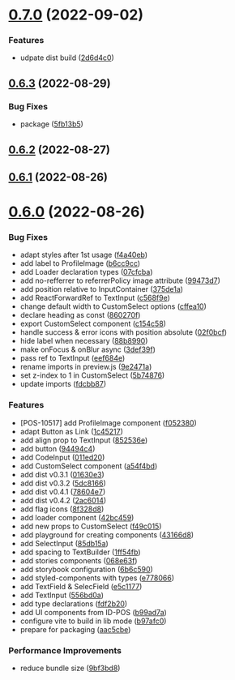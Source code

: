 # [0.7.0](https://github.com/idbi/components/compare/v0.6.3...v0.7.0) (2022-09-02)


### Features

* udpate dist build ([2d6d4c0](https://github.com/idbi/components/commit/2d6d4c06f93691d606ee22984d3e265b6a8481ec))



## [0.6.3](https://github.com/idbi/components/compare/v0.6.2...v0.6.3) (2022-08-29)


### Bug Fixes

* package ([5fb13b5](https://github.com/idbi/components/commit/5fb13b561e5b538e2c1a453d0b69833ecea8374b))



## [0.6.2](https://github.com/idbi/components/compare/v0.6.1...v0.6.2) (2022-08-27)



## [0.6.1](https://github.com/idbi/components/compare/v0.6.0...v0.6.1) (2022-08-26)



# [0.6.0](https://github.com/idbi/components/compare/e7780669cdb3530fad34d820d41fa64ad26b1463...v0.6.0) (2022-08-26)


### Bug Fixes

* adapt styles after 1st usage ([f4a40eb](https://github.com/idbi/components/commit/f4a40ebe06da5afee4b3e638f9dff90f0b13cfd9))
* add label to ProfileImage ([b6cc9cc](https://github.com/idbi/components/commit/b6cc9ccbbae45780c5c401b3701fb6053b3233da))
* add Loader declaration types ([07cfcba](https://github.com/idbi/components/commit/07cfcba7c564bde51abfb5f9facffc9b0345492e))
* add no-refferrer to referrerPolicy image attribute ([99473d7](https://github.com/idbi/components/commit/99473d7ac69cc9473876b482267b1935635b4d95))
* add position relative to InputContainer ([375de1a](https://github.com/idbi/components/commit/375de1a607750d1aa36b63f980832f2d320449cb))
* add ReactForwardRef to TextInput ([c568f9e](https://github.com/idbi/components/commit/c568f9ef73c65229c67885f5fb28ef7d5a1a42f2))
* change default width to CustomSelect options ([cffea10](https://github.com/idbi/components/commit/cffea10ee98e106d5cf2c2cf9ed6be428c3ccabf))
* declare heading as const ([860270f](https://github.com/idbi/components/commit/860270fff644d4f0b6030e9d91314ab91d2317e4))
* export CustomSelect component ([c154c58](https://github.com/idbi/components/commit/c154c581eacb6e307536aedf38b385fcf21f8090))
* handle success & error icons with position absolute ([02f0bcf](https://github.com/idbi/components/commit/02f0bcfd5ed0edf5f3b35382a05b7e2d1ca007e5))
* hide label when necessary ([88b8990](https://github.com/idbi/components/commit/88b8990edca5b029a127194f238814385e034cb5))
* make onFocus & onBlur async ([3def39f](https://github.com/idbi/components/commit/3def39fd8d41194684295c6a63ab656d9fb60aaf))
* pass ref to TextInput ([eef684e](https://github.com/idbi/components/commit/eef684e9c081426e18012893052b92f3033ebb3b))
* rename imports in preview.js ([9e2471a](https://github.com/idbi/components/commit/9e2471ac299ddd4c68c761f34e48e51e89d6ba76))
* set z-index to 1 in CustomSelect ([5b74876](https://github.com/idbi/components/commit/5b74876a85fc8cd7e55c338cdce58ab3ebd5fa58))
* update imports ([fdcbb87](https://github.com/idbi/components/commit/fdcbb87965141fdb30b78314382fd6dd1110afb9))


### Features

* [POS-10517] add ProfileImage component ([f052380](https://github.com/idbi/components/commit/f0523802022f5443c99be320d3c339a765ddb60c))
* adapt Button as Link ([1c45217](https://github.com/idbi/components/commit/1c45217ae5ede6db48a9389545b549d1040f9061))
* add align prop to TextInput ([852536e](https://github.com/idbi/components/commit/852536e4d246c1e468e9fdddbcb441091b3af1b8))
* add button ([94494c4](https://github.com/idbi/components/commit/94494c433f4ded2ed591eba67bb23a2da0a25a4b))
* add CodeInput ([011ed20](https://github.com/idbi/components/commit/011ed20df05bef7a318d4e51b5f7aff586f2b5d7))
* add CustomSelect component ([a54f4bd](https://github.com/idbi/components/commit/a54f4bdaaee9d6cf9b45f49da12dea313a8033a9))
* add dist v0.3.1 ([01630e3](https://github.com/idbi/components/commit/01630e35af6a3e9610488fb7cc0b675907b6f3ac))
* add dist v0.3.2 ([5dc8166](https://github.com/idbi/components/commit/5dc81663807582ff3bcb6c363929a2ce92e88076))
* add dist v0.4.1 ([78604e7](https://github.com/idbi/components/commit/78604e7cd36b4a1e6061d466b403381d699cef4f))
* add dist v0.4.2 ([2ac6014](https://github.com/idbi/components/commit/2ac60142a38ea7f0fa34e66c932cbeb950dd4388))
* add flag icons ([8f328d8](https://github.com/idbi/components/commit/8f328d8e7641e0cb1fd47aeed9680e76293eb20a))
* add loader component ([42bc459](https://github.com/idbi/components/commit/42bc4595f8a504112c513b231e28bcf3c874984d))
* add new props to CustomSelect ([f49c015](https://github.com/idbi/components/commit/f49c015f9ab4791cf21548d04e48d9ffeeafa1e1))
* add playground for creating components ([43166d8](https://github.com/idbi/components/commit/43166d83870d86273c434577b3e3ad464a72c721))
* add SelectInput ([85db15a](https://github.com/idbi/components/commit/85db15af653afa4dfd1f79591c6c463c6d9df55e))
* add spacing to TextBuilder ([1ff54fb](https://github.com/idbi/components/commit/1ff54fb93ea6f5999f6f62f294c0674a057c57cd))
* add stories components ([068e63f](https://github.com/idbi/components/commit/068e63f54b6633a39cc43aaec7c68a1ad0b0609d))
* add storybook configuration ([6b6c590](https://github.com/idbi/components/commit/6b6c590cdc0632ee549991335e46d714d873344b))
* add styled-components with types ([e778066](https://github.com/idbi/components/commit/e7780669cdb3530fad34d820d41fa64ad26b1463))
* add TextField & SelecField ([e5c1177](https://github.com/idbi/components/commit/e5c1177a180771de3a5849f6b6054c5fd54d0b36))
* add TextInput ([556bd0a](https://github.com/idbi/components/commit/556bd0ad94ddfcba1d53d4685bea9aeab34f8e3f))
* add type declarations ([fdf2b20](https://github.com/idbi/components/commit/fdf2b20622d8df83649ed93347b2080f1ce8c6fb))
* add UI components from ID-POS ([b99ad7a](https://github.com/idbi/components/commit/b99ad7a3398e6ae83abc1387046610293f6c3a76))
* configure vite to build in lib mode ([b97afc0](https://github.com/idbi/components/commit/b97afc063b8e620827c7323e637e1a20695b328b))
* prepare for packaging ([aac5cbe](https://github.com/idbi/components/commit/aac5cbe1b80a36d0e2c6c28d7f1641cefbadec10))


### Performance Improvements

* reduce bundle size ([9bf3bd8](https://github.com/idbi/components/commit/9bf3bd8e16f2cc8224cdae95fd4d1763d52e3c6f))



